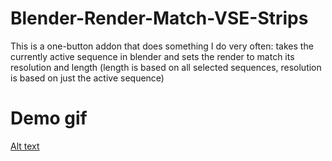 # Blender-Render-Match-VSE-Strips
This is a one-button addon that does something I do very often: takes the currently active sequence in blender and sets the render to match its resolution and length (length is based on all selected sequences, resolution is based on just the active sequence)


# Demo gif
 [Alt text](/demo_button.gif)
